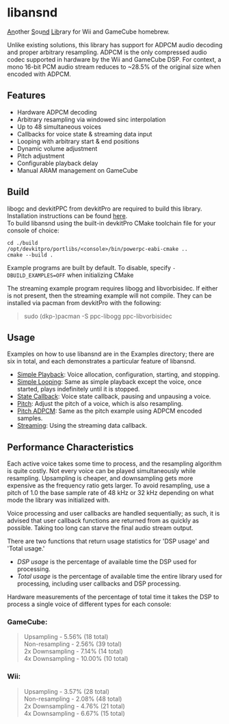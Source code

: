 # libansnd

<ins>An</ins>other <ins>S</ins>ou<ins>nd</ins> <ins>Lib</ins>rary for Wii and GameCube homebrew.  

Unlike existing solutions, this library has support for ADPCM audio decoding and proper arbitrary resampling. 
ADPCM is the only compressed audio codec supported in hardware by the Wii and GameCube DSP. 
For context, a mono 16-bit PCM audio stream reduces to ~28.5% of the original size when encoded with ADPCM.

## Features

* Hardware ADPCM decoding
* Arbitrary resampling via windowed sinc interpolation
* Up to 48 simultaneous voices
* Callbacks for voice state & streaming data input
* Looping with arbitrary start & end positions
* Dynamic volume adjustment
* Pitch adjustment
* Configurable playback delay
* Manual ARAM management on GameCube

## Build

libogc and devkitPPC from devkitPro are required to build this library. Installation instructions can be found [here](https://devkitpro.org/wiki/Getting_Started).  
To build libansnd using the built-in devkitPro CMake toolchain file for your console of choice:

```
cd ./build
/opt/devkitpro/portlibs/<console>/bin/powerpc-eabi-cmake ..
cmake --build .
```

Example programs are built by default. To disable, specify `-DBUILD_EXAMPLES=OFF` when initializing CMake  

The streaming example program requires libogg and libvorbisidec. 
If either is not present, then the streaming example will not compile. 
They can be installed via pacman from devkitPro with the following: 
> sudo (dkp-)pacman -S ppc-libogg ppc-libvorbisidec

## Usage

Examples on how to use libansnd are in the Examples directory; there are six in total, and each demonstrates a particular feature of libansnd.  
- [Simple Playback](examples/example_simple_playback/src/main.c): Voice allocation, configuration, starting, and stopping. 
- [Simple Looping](examples/example_simple_looping/src/main.c): Same as simple playback except the voice, once started, plays indefinitely until it is stopped. 
- [State Callback](examples/example_state_callback/src/main.c): Voice state callback, pausing and unpausing a voice. 
- [Pitch](examples/example_pitch/src/main.c): Adjust the pitch of a voice, which is also resampling. 
- [Pitch ADPCM](examples/example_pitch_adpcm/src/main.c): Same as the pitch example using ADPCM encoded samples. 
- [Streaming](examples/example_streaming/src/main.c): Using the streaming data callback.

## Performance Characteristics

Each active voice takes some time to process, and the resampling algorithm is quite costly. 
Not every voice can be played simultaneously while resampling.
Upsampling is cheaper, and downsampling gets more expensive as the frequency ratio gets larger.
To avoid resampling, use a pitch of 1.0 the base sample rate of 48 kHz or 32 kHz depending on what mode the library was initialized with.

Voice processing and user callbacks are handled sequentially; 
as such, it is advised that user callback functions are returned from as quickly as possible.
Taking too long can starve the final audio stream output.

There are two functions that return usage statistics for 'DSP usage' and 'Total usage.' 
- _DSP usage_ is the percentage of available time the DSP used for processing.
- _Total usage_ is the percentage of available time the entire library used for processing, including user callbacks and DSP processing.

Hardware measurements of the percentage of total time it takes the DSP to process a single voice of different types for each console:  

### GameCube:  
> Upsampling - 5.56% (18 total)  
> Non-resampling - 2.56% (39 total)  
> 2x Downsampling - 7.14% (14 total)  
> 4x Downsampling - 10.00% (10 total)  

### Wii:  
> Upsampling - 3.57% (28 total)  
> Non-resampling - 2.08% (48 total)  
> 2x Downsampling - 4.76% (21 total)  
> 4x Downsampling - 6.67% (15 total)

